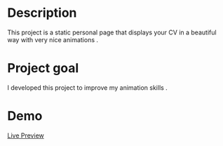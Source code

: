 
# Description
This project is a static personal page that displays your CV in a beautiful way with very nice animations .

# Project goal
I developed this project to improve my animation skills .

# Demo
[Live Preview](https://jihado-i.github.io/AnimatedPortfoiio/)

